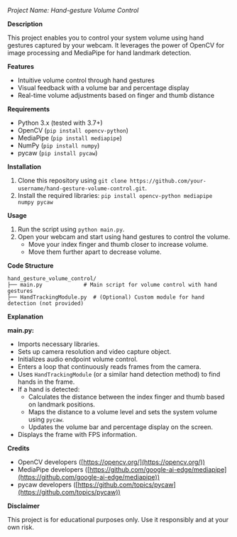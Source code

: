 *Project Name: Hand-gesture Volume Control*

**Description**

This project enables you to control your system volume using hand gestures captured by your webcam. It leverages the power of OpenCV for image processing and MediaPipe for hand landmark detection.

**Features**

- Intuitive volume control through hand gestures
- Visual feedback with a volume bar and percentage display
- Real-time volume adjustments based on finger and thumb distance

**Requirements**

- Python 3.x (tested with 3.7+)
- OpenCV (`pip install opencv-python`)
- MediaPipe (`pip install mediapipe`)
- NumPy (`pip install numpy`)
- pycaw (`pip install pycaw`)

**Installation**

1. Clone this repository using `git clone https://github.com/your-username/hand-gesture-volume-control.git`.
2. Install the required libraries: `pip install opencv-python mediapipe numpy pycaw`

**Usage**

1. Run the script using `python main.py`.
2. Open your webcam and start using hand gestures to control the volume.
   - Move your index finger and thumb closer to increase volume.
   - Move them further apart to decrease volume.

**Code Structure**

```
hand_gesture_volume_control/
├── main.py             # Main script for volume control with hand gestures
├── HandTrackingModule.py  # (Optional) Custom module for hand detection (not provided)
```

**Explanation**

**main.py:**

- Imports necessary libraries.
- Sets up camera resolution and video capture object.
- Initializes audio endpoint volume control.
- Enters a loop that continuously reads frames from the camera.
- Uses `HandTrackingModule` (or a similar hand detection method) to find hands in the frame.
- If a hand is detected:
   - Calculates the distance between the index finger and thumb based on landmark positions.
   - Maps the distance to a volume level and sets the system volume using `pycaw`.
   - Updates the volume bar and percentage display on the screen.
- Displays the frame with FPS information.

**Credits**

- OpenCV developers ([https://opencv.org/](https://opencv.org/))
- MediaPipe developers ([https://github.com/google-ai-edge/mediapipe](https://github.com/google-ai-edge/mediapipe))
- pycaw developers ([https://github.com/topics/pycaw](https://github.com/topics/pycaw))

**Disclaimer**

This project is for educational purposes only. Use it responsibly and at your own risk.
